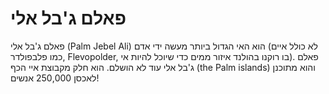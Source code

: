 # פאלם ג'בל אלי

פאלם ג'בל אלי (Palm Jebel Ali) הוא האי הגדול ביותר מעשה ידי אדם (לא כולל איים
כמו פלבפולדר, Flevopolder, בו רוקנו בהולנד איזור ממים כדי שיוכל להיות אי). פאלם
ג'בל אלי עוד לא הושלם. הוא חלק מקבוצת איי הכף (the Palm islands) והוא מתוכנן
לאכסן 250,000 אנשים!
